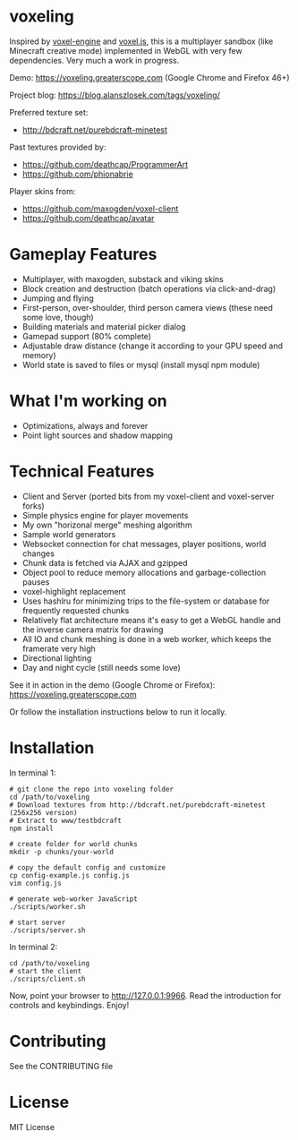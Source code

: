 voxeling
====

Inspired by [voxel-engine](https://github.com/maxogden/voxel-engine) and [voxel.js](http://voxeljs.com), this is a multiplayer sandbox (like Minecraft creative mode) implemented in WebGL with very few dependencies. Very much a work in progress.

Demo: https://voxeling.greaterscope.com (Google Chrome and Firefox 46+)

Project blog: https://blog.alanszlosek.com/tags/voxeling/

Preferred texture set:

* http://bdcraft.net/purebdcraft-minetest

Past textures provided by:
* https://github.com/deathcap/ProgrammerArt
* https://github.com/phionabrie

Player skins from:

* https://github.com/maxogden/voxel-client
* https://github.com/deathcap/avatar


Gameplay Features
====

* Multiplayer, with maxogden, substack and viking skins
* Block creation and destruction (batch operations via click-and-drag)
* Jumping and flying
* First-person, over-shoulder, third person camera views (these need some love, though)
* Building materials and material picker dialog
* Gamepad support (80% complete)
* Adjustable draw distance (change it according to your GPU speed and memory)
* World state is saved to files or mysql (install mysql npm module)


What I'm working on
====

* Optimizations, always and forever
* Point light sources and shadow mapping


Technical Features 
====

* Client and Server (ported bits from my voxel-client and voxel-server forks)
* Simple physics engine for player movements
* My own "horizonal merge" meshing algorithm
* Sample world generators
* Websocket connection for chat messages, player positions, world changes
* Chunk data is fetched via AJAX and gzipped
* Object pool to reduce memory allocations and garbage-collection pauses
* voxel-highlight replacement
* Uses hashlru for minimizing trips to the file-system or database for frequently requested chunks
* Relatively flat architecture means it's easy to get a WebGL handle and the inverse camera matrix for drawing
* All IO and chunk meshing is done in a web worker, which keeps the framerate very high
* Directional lighting
* Day and night cycle (still needs some love)

See it in action in the demo (Google Chrome or Firefox): https://voxeling.greaterscope.com

Or follow the installation instructions below to run it locally.


Installation
====

In terminal 1:

```
# git clone the repo into voxeling folder
cd /path/to/voxeling
# Download textures from http://bdcraft.net/purebdcraft-minetest (256x256 version)
# Extract to www/testbdcraft
npm install

# create folder for world chunks
mkdir -p chunks/your-world

# copy the default config and customize
cp config-example.js config.js
vim config.js

# generate web-worker JavaScript
./scripts/worker.sh

# start server
./scripts/server.sh
```

In terminal 2:

```
cd /path/to/voxeling
# start the client
./scripts/client.sh
```

Now, point your browser to http://127.0.0.1:9966. Read the introduction for controls and keybindings. Enjoy!


Contributing
====

See the CONTRIBUTING file


License
====

MIT License
